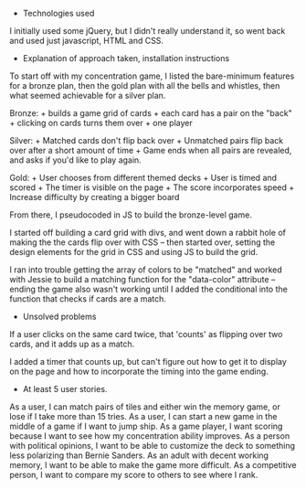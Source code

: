 

+ Technologies used

I initially used some jQuery, but I didn't really understand it, so went back and used just javascript, HTML and CSS.

+ Explanation of approach taken, installation instructions

To start off with my concentration game, I listed the bare-minimum features for a bronze plan, then the gold plan with all the bells and whistles, then what seemed achievable for a silver plan.

  Bronze:
    + builds a game grid of cards
    + each card has a pair on the "back"
    + clicking on cards turns them over
    + one player

  Silver:
    + Matched cards don't flip back over
    + Unmatched pairs flip back over after a short amount of time
    + Game ends when all pairs are revealed, and asks if you'd like to play again.

  Gold:
    + User chooses from different themed decks
    + User is timed and scored
    + The timer is visible on the page
    + The score incorporates speed
    + Increase difficulty by creating a bigger board

From there, I pseudocoded in JS to build the bronze-level game.

I started off building a card grid with divs, and went down a rabbit hole of making the the cards flip over with CSS – then started over, setting the design elements for the grid in CSS and using JS to build the grid.

I ran into trouble getting the array of colors to be "matched" and worked with Jessie to build a matching function for the "data-color" attribute – ending the game also wasn't working until I added the conditional into the function that checks if cards are a match.

+ Unsolved problems

If a user clicks on the same card twice, that 'counts' as flipping over two cards, and it adds up as a match.

I added a timer that counts up, but can't figure out how to get it to display on the page and how to incorporate the timing into the game ending.

+ At least 5 user stories.

As a user, I can match pairs of tiles and either win the memory game, or lose if I take more than 15 tries.
As a user, I can start a new game in the middle of a game if I want to jump ship.
As a game player, I want scoring because I want to see how my concentration ability improves.
As a person with political opinions, I want to be able to customize the deck to something less polarizing than Bernie Sanders.
As an adult with decent working memory, I want to be able to make the game more difficult.
As a competitive person, I want to compare my score to others to see where I rank.
